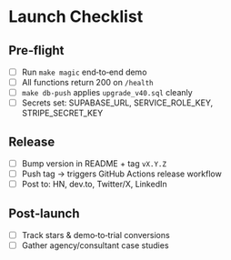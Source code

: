 # Launch Checklist

## Pre‑flight
- [ ] Run `make magic` end‑to‑end demo
- [ ] All functions return 200 on `/health`
- [ ] `make db-push` applies `upgrade_v40.sql` cleanly
- [ ] Secrets set: SUPABASE_URL, SERVICE_ROLE_KEY, STRIPE_SECRET_KEY

## Release
- [ ] Bump version in README + tag `vX.Y.Z`
- [ ] Push tag → triggers GitHub Actions release workflow
- [ ] Post to: HN, dev.to, Twitter/X, LinkedIn

## Post‑launch
- [ ] Track stars & demo‑to‑trial conversions
- [ ] Gather agency/consultant case studies
